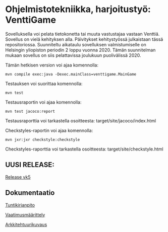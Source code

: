 # Ohjelmistotekniikka, harjoitustyö: VenttiGame

Sovelluksella voi pelata tietokonetta tai muuta vastustajaa vastaan Venttiä. Sovellus on vielä kehityksen alla. Päivitykset kehitystyössä 
julkaistaan tässä repositoriossa. Suunniteltu aikataulu sovelluksen valmistumiselle on Helsingin yliopiston periodin 2 loppu
vuonna 2020. Tämän suunnitelman mukaan sovellus on siis pelattavissa joulukuun puolivälissä 2020.


Tämän hetkisen version voi ajaa komennolla:

```
mvn compile exec:java -Dexec.mainClass=venttigame.MainGame
```
Testauksen voi suorittaa komennolla:
```
mvn test
```
Testausraportin voi ajaa komennolla: 
```
mvn test jacoco:report
```
Testausraporttia voi tarkastella osoitteesta: target/site/jacoco/index.html

Checkstyles-raportin voi ajaa komennolla: 
```
mvn jxr:jxr checkstyle:checkstyle
```
Checkstyles-raporttia voi tarkastella osoitteesta: target/site/checkstyle.html

## UUSI RELEASE: 

[Release vk5](https://github.com/marykristina4/ot-harjoitustyo/releases/tag/viikko5)

## Dokumentaatio
[Tuntikirjanpito](https://github.com/marykristina4/ot-harjoitustyo/blob/master/dokumentaatio/tuntikirjanpito.md)

[Vaatimusmäärittely](https://github.com/marykristina4/ot-harjoitustyo/blob/master/dokumentaatio/vaatimusmaarittely.md)

[Arkkitehtuurikuvaus](https://github.com/marykristina4/ot-harjoitustyo/blob/master/dokumentaatio/arkkitehtuuri.md)




